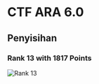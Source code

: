 # CTF ARA 6.0

## Penyisihan
### Rank 13 with 1817 Points
![Rank 13](https://i.imgur.com/FZyvkWG.png)
